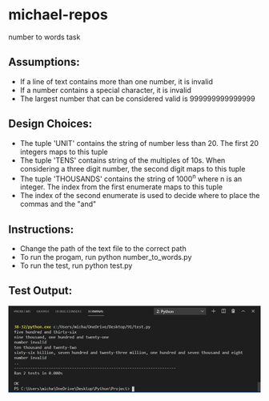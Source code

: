 # michael-repos
number to words task

## Assumptions:
+ If a line of text contains more than one number, it is invalid
+ If a number contains a special character, it is invalid
+ The largest number that can be considered valid is 999999999999999

## Design Choices:
+ The tuple 'UNIT' contains the string of number less than 20. The first 20 integers maps to this tuple
+ The tuple 'TENS' contains string of the multiples of 10s. When considering a three digit number, the second digit maps to this tuple
+ The tuple 'THOUSANDS' contains the string of 1000<sup>n</sup> where n is an integer. The index from the first enumerate maps to this tuple
+ The index of the second enumerate is used to decide where to place the commas and the "and"

## Instructions:
+ Change the path of the text file to the correct path
+ To run the progam, run python number_to_words.py
+ To run the test, run python test.py

## Test Output:

![](/images/TestProof.png)
